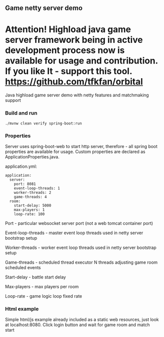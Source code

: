 ## Game netty server demo

# Attention! Highload java game server framework being in active development process now is available for usage and contribution.  If you like It - support this tool. https://github.com/tfkfan/orbital

Java highload game server demo with netty features
and matchmaking support

### Build and run

```
./mvnw clean verify spring-boot:run
```

### Properties

Server uses spring-boot-web to start http server, 
therefore - all spring boot properties are available for usage.
Custom properties are declared as ApplicationProperties.java.

application.yml:
```
application:
  server:
    port: 8081
    event-loop-threads: 1
    worker-threads: 2
    game-threads: 4
  room:
    start-delay: 5000
    max-players: 1
    loop-rate: 100
```
Port - particular websocket server port (not a web tomcat container port)

Event-loop-threads - master event loop threads used in netty server bootstrap setup

Worker-threads - worker event loop threads used in netty server bootstrap setup

Game-threads -  scheduled thread executor N threads adjusting game room scheduled events

Start-delay - battle start delay

Max-players - max players per room

Loop-rate - game logic loop fixed rate

### Html example
Simple html/js example already included as a static web resources,
just look at localhost:8080. Click login button and wait for game room and match start


